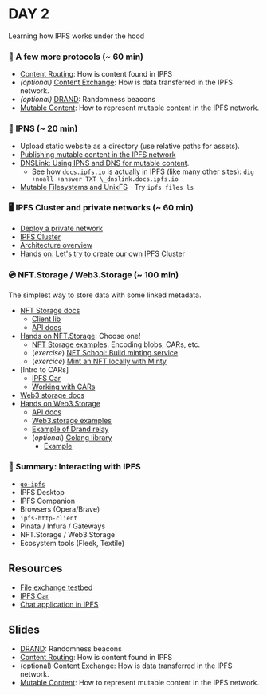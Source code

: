 # DAY 2
Learning how IPFS works under the hood

### 🚀 A few more protocols (~ 60 min)
- [Content Routing](https://docs.google.com/presentation/d/15kzc0rEgOmFTKfcY17E6sjxRDGyqGt760wLTonTtomc/edit#slide=id.gca91fcfd49_0_0): How is content found in IPFS
- _(optional)_ [Content Exchange](https://docs.google.com/presentation/d/1VqduQ6bWMV_R9CQCd86vs1Ozw4WnA3bdO-h-wWilf_0/edit#slide=id.gca3c208903_0_0): How is data transferred in the IPFS network.
- _(optional)_ [DRAND](https://docs.google.com/presentation/d/1xDU1a7P_BkMhy-AkgOz0zDGqsGsE7HKx2bfwlzZ5fWc/edit): Randomness beacons
- [Mutable Content](https://docs.google.com/presentation/d/1M63MpZYBBUpN8gvvWjbuPjaeny3aFBb5Hdzx-mr2yIw/edit#slide=id.gcad439d6ee_0_346): How to represent mutable content in the IPFS network.

### 📛 IPNS (~ 20 min)
- Upload static website as a directory (use relative paths for assets).
- [Publishing mutable content in the IPFS network](./ipns)
- [DNSLink: Using IPNS and DNS for mutable content](https://dnslink.io).
  - See how `docs.ipfs.io` is actually in IPFS (like many other sites): `dig +noall +answer TXT \_dnslink.docs.ipfs.io`
- [Mutable Filesystems and UnixFS](https://docs.ipfs.io/concepts/file-systems/#mutable-file-system-mfs)
        - Try `ipfs files ls`

### 🖥️ IPFS Cluster and private networks (~ 60 min)
- [Deploy a private network](./private_network.md)
- [IPFS Cluster](https://cluster.ipfs.io)
- [Architecture overview](https://cluster.ipfs.io/documentation/deployment/architecture/)
- [Hands on: Let's try to create our own IPFS Cluster](./ipfs_cluster.md)

### 💿 NFT.Storage / Web3.Storage (~ 100 min)
The simplest way to store data with some linked metadata.
- [NFT Storage docs](https://nft.storage/#docs)
  - [Client lib](https://nftstorage.github.io/nft.storage/client/)
  - [API docs](https://nft.storage/api-docs/)
- [Hands on NFT.Storage](./nft_storage): Choose one!
  - [NFT Storage examples](https://github.com/nftstorage/nft.storage/tree/main/packages/client/examples/node.js): Encoding blobs, CARs, etc.
  - (_exercise_) [NFT School: Build minting service](https://nftschool.dev/tutorial/minting-service/)
  - (_exercice_) [Mint an NFT locally with Minty](https://docs.ipfs.io/how-to/mint-nfts-with-ipfs/#minty)
- [Intro to CARs]
  - [IPFS Car](https://car.ipfs.io/)
  - [Working with CARs](·/cars.md)
- [Web3 storage docs](https://docs.web3.storage/examples/getting-started)
- [Hands on Web3.Storage](./web3_storage)
  - [API docs](https://docs.web3.storage/reference/http-api/#tag/Web3.Storage-HTTP-API)
  - [Web3.storage examples](https://github.com/web3-storage/web3.storage/tree/main/packages/client/examples/node.js)
  - [Example of Drand relay](https://github.com/alanshaw/drand-relay-w3s)
  - (_optional_) [Golang library](https://pkg.go.dev/github.com/web3-storage/go-w3s-client#Client)
    - [Example](https://github.com/web3-storage/go-w3s-client/tree/main/example)

### 📓 Summary: Interacting with IPFS
- [`go-ipfs`](https://github.com/ipfs/go-ipfs/)
- IPFS Desktop
- IPFS Companion
- Browsers (Opera/Brave)
- `ipfs-http-client`
- Pinata / Infura / Gateways
- NFT.Storage / Web3.Storage
- Ecosystem tools (Fleek, Textile)



## Resources
- [File exchange testbed](https://github.com/protocol/beyond-bitswap/tree/develop/probe) 
- [IPFS Car](https://car.ipfs.io/)
- [Chat application in IPFS](https://blog.ipfs.io/2021-06-10-guide-to-ipfs-connectivity-in-browsers/)

## Slides
- [DRAND](https://docs.google.com/presentation/d/1xDU1a7P_BkMhy-AkgOz0zDGqsGsE7HKx2bfwlzZ5fWc/edit): Randomness beacons
- [Content Routing](https://docs.google.com/presentation/d/15kzc0rEgOmFTKfcY17E6sjxRDGyqGt760wLTonTtomc/edit#slide=id.gca91fcfd49_0_0): How is content found in IPFS
- (optional) [Content Exchange](https://docs.google.com/presentation/d/1VqduQ6bWMV_R9CQCd86vs1Ozw4WnA3bdO-h-wWilf_0/edit#slide=id.gca3c208903_0_0): How is data transferred in the IPFS network.
- [Mutable Content](https://docs.google.com/presentation/d/1M63MpZYBBUpN8gvvWjbuPjaeny3aFBb5Hdzx-mr2yIw/edit#slide=id.gcad439d6ee_0_346): How to represent mutable content in the IPFS network.


